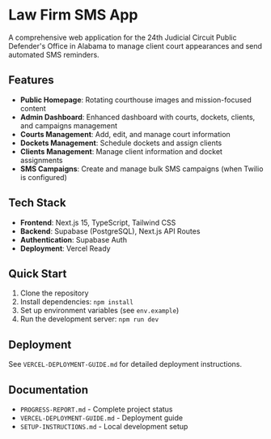 # Law Firm SMS App

A comprehensive web application for the 24th Judicial Circuit Public Defender's Office in Alabama to manage client court appearances and send automated SMS reminders.

## Features

- **Public Homepage**: Rotating courthouse images and mission-focused content
- **Admin Dashboard**: Enhanced dashboard with courts, dockets, clients, and campaigns management
- **Courts Management**: Add, edit, and manage court information
- **Dockets Management**: Schedule dockets and assign clients
- **Clients Management**: Manage client information and docket assignments
- **SMS Campaigns**: Create and manage bulk SMS campaigns (when Twilio is configured)

## Tech Stack

- **Frontend**: Next.js 15, TypeScript, Tailwind CSS
- **Backend**: Supabase (PostgreSQL), Next.js API Routes
- **Authentication**: Supabase Auth
- **Deployment**: Vercel Ready

## Quick Start

1. Clone the repository
2. Install dependencies: `npm install`
3. Set up environment variables (see `env.example`)
4. Run the development server: `npm run dev`

## Deployment

See `VERCEL-DEPLOYMENT-GUIDE.md` for detailed deployment instructions.

## Documentation

- `PROGRESS-REPORT.md` - Complete project status
- `VERCEL-DEPLOYMENT-GUIDE.md` - Deployment guide
- `SETUP-INSTRUCTIONS.md` - Local development setup
